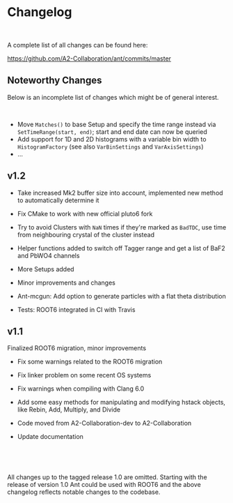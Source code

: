 # Changelog

&nbsp;

A complete list of all changes can be found here:

https://github.com/A2-Collaboration/ant/commits/master


## Noteworthy Changes

Below is an incomplete list of changes which might be of general interest.

&nbsp;

 * Move `Matches()` to base Setup and specify the time range instead via `SetTimeRange(start, end)`; start and end date can now be queried
 * Add support for 1D and 2D histograms with a variable bin width to `HistogramFactory` (see also `VarBinSettings` and `VarAxisSettings`)
 * ...


## v1.2

 * Take increased Mk2 buffer size into account, implemented new method to automatically determine it
 * Fix CMake to work with new official pluto6 fork
 * Try to avoid Clusters with `NaN` times if they're marked as `BadTDC`, use time from neighbouring crystal of the cluster instead
 * Helper functions added to switch off Tagger range and get a list of BaF2 and PbWO4 channels
 * More Setups added
 * Minor improvements and changes

 * Ant-mcgun: Add option to generate particles with a flat theta distribution

 * Tests: ROOT6 integrated in CI with Travis


## v1.1

Finalized ROOT6 migration, minor improvements
 * Fix some warnings related to the ROOT6 migration
 * Fix linker problem on some recent OS systems
 * Fix warnings when compiling with Clang 6.0

 * Add some easy methods for manipulating and modifying hstack objects, like Rebin, Add, Multiply, and Divide
 * Code moved from A2-Collaboration-dev to A2-Collaboration

 * Update documentation


&nbsp;

&nbsp;

All changes up to the tagged release 1.0 are omitted. Starting with the release of version 1.0 Ant could be used with ROOT6 and the above changelog reflects notable changes to the codebase.
